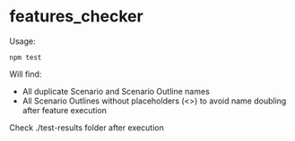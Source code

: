 # features_checker

Usage:

`
npm test
`

Will find:
- All duplicate Scenario and Scenario Outline names
- All Scenario Outlines without placeholders (<>) to avoid name doubling after feature execution

Check ./test-results folder after execution

